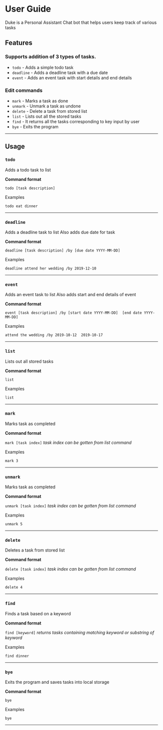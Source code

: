 # User Guide

Duke is a Personal Assistant Chat bot that helps users keep track of various tasks

## Features

### Supports addition of 3 types of tasks.

* `todo` - Adds a simple todo task
* `deadline` - Adds a deadline task with a due date
* `event` - Adds an event task with start details and end details

### Edit commands

* `mark` - Marks a task as done
* `unmark` - Unmark a task as undone 
* `delete` - Delete a task from stored list
* `list` - Lists out all the stored tasks 
* `find` - It returns all the tasks corresponding to key input by user
* `bye` - Exits the program

---

## Usage

### `todo`

Adds a todo task to list

**Command format**

`todo [task description]`

Examples

```
todo eat dinner
```

_____

### `deadline`

Adds a deadline task to list
Also adds due date for task

**Command format**

`deadline [task description] /by [due date YYYY-MM-DD]`

Examples

```
deadline attend her wedding /by 2019-12-10
```

---

### `event`

Adds an event task to list
Also adds start and end details of event

**Command format**

`event [task description] /by [start date YYYY-MM-DD]  [end date YYYY-MM-DD]`

Examples

```
attend the wedding /by 2019-10-12  2019-10-17
```

_____

### `list`

Lists out all stored tasks

**Command format**

`list`

Examples

```
list
```

_____

### `mark`

Marks task as completed

**Command format**

`mark [task index]` _task index can be gotten from list command_

Examples

```
mark 3
```

_____

### `unmark`

Marks task as completed

**Command format**

`unmark [task index]` _task index can be gotten from list command_

Examples

```
unmark 5
```

_____

### `delete`

Deletes a task from stored list

**Command format**

`delete [task index]` _task index can be gotten from list command_

Examples

```
delete 4
```

_____

### `find`

Finds a task based on a keyword

**Command format**

`find [keyword]`
_returns tasks containing matching keyword or substring of keyword_

Examples

```
find dinner
```

_____

### `bye`

Exits the program and saves tasks into local storage

**Command format**

`bye`

Examples

```
bye
```

_____
